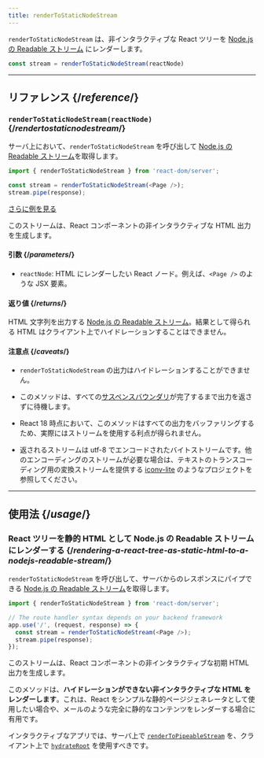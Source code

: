 ```yaml
---
title: renderToStaticNodeStream
---
```


<Intro>

`renderToStaticNodeStream` は、非インタラクティブな React ツリーを [Node.js の Readable ストリーム](https://nodejs.org/api/stream.html#readable-streams) にレンダーします。

```js
const stream = renderToStaticNodeStream(reactNode)
```

</Intro>

<InlineToc />

---

## リファレンス {/*reference*/}

### `renderToStaticNodeStream(reactNode)` {/*rendertostaticnodestream*/}

サーバ上において、`renderToStaticNodeStream` を呼び出して [Node.js の Readable ストリーム](https://nodejs.org/api/stream.html#readable-streams)を取得します。

```js
import { renderToStaticNodeStream } from 'react-dom/server';

const stream = renderToStaticNodeStream(<Page />);
stream.pipe(response);
```

[さらに例を見る](#usage)

このストリームは、React コンポーネントの非インタラクティブな HTML 出力を生成します。

#### 引数 {/*parameters*/}

* `reactNode`: HTML にレンダーしたい React ノード。例えば、`<Page />` のような JSX 要素。

#### 返り値 {/*returns*/}

HTML 文字列を出力する [Node.js の Readable ストリーム](https://nodejs.org/api/stream.html#readable-streams)。結果として得られる HTML はクライアント上でハイドレーションすることはできません。

#### 注意点 {/*caveats*/}

* `renderToStaticNodeStream` の出力はハイドレーションすることができません。

* このメソッドは、すべての[サスペンスバウンダリ](/reference/react/Suspense)が完了するまで出力を返さずに待機します。

* React 18 時点において、このメソッドはすべての出力をバッファリングするため、実際にはストリームを使用する利点が得られません。

* 返されるストリームは utf-8 でエンコードされたバイトストリームです。他のエンコーディングのストリームが必要な場合は、テキストのトランスコーディング用の変換ストリームを提供する [iconv-lite](https://www.npmjs.com/package/iconv-lite) のようなプロジェクトを参照してください。

---

## 使用法 {/*usage*/}

### React ツリーを静的 HTML として Node.js の Readable ストリームにレンダーする {/*rendering-a-react-tree-as-static-html-to-a-nodejs-readable-stream*/}

`renderToStaticNodeStream` を呼び出して、サーバからのレスポンスにパイプできる [Node.js の Readable ストリーム](https://nodejs.org/api/stream.html#readable-streams)を取得します。

```js {5-6}
import { renderToStaticNodeStream } from 'react-dom/server';

// The route handler syntax depends on your backend framework
app.use('/', (request, response) => {
  const stream = renderToStaticNodeStream(<Page />);
  stream.pipe(response);
});
```

このストリームは、React コンポーネントの非インタラクティブな初期 HTML 出力を生成します。

<Pitfall>

このメソッドは、**ハイドレーションができない非インタラクティブな HTML をレンダーします**。これは、React をシンプルな静的ページジェネレータとして使用したい場合や、メールのような完全に静的なコンテンツをレンダーする場合に有用です。

インタラクティブなアプリでは、サーバ上で [`renderToPipeableStream`](/reference/react-dom/server/renderToPipeableStream) を、クライアント上で [`hydrateRoot`](/reference/react-dom/client/hydrateRoot) を使用すべきです。

</Pitfall>
